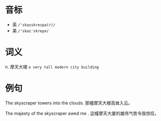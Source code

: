 # 音标

- 英 `/'skaɪskreɪpə(r)/`
- 美 `/'skaɪ'skrepɚ/`

# 词义

n. 摩天大楼
`a very tall modern city building`

# 例句

The skyscraper towers into the clouds.
那幢摩天大楼高耸入云。

The majesty of the skyscraper awed me .
这幢摩天大厦的雄伟气势令我惊叹。


